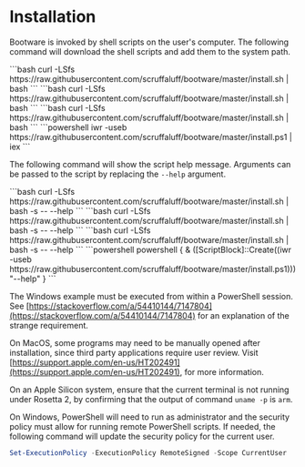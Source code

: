 # Installation

Bootware is invoked by shell scripts on the user's computer. The following
command will download the shell scripts and add them to the system path.

<code-group>
<code-block title="FreeBSD">
```bash
curl -LSfs https://raw.githubusercontent.com/scruffaluff/bootware/master/install.sh | bash
```
</code-block>

<code-block title="Linux" active>
```bash
curl -LSfs https://raw.githubusercontent.com/scruffaluff/bootware/master/install.sh | bash
```
</code-block>

<code-block title="MacOS">
```bash
curl -LSfs https://raw.githubusercontent.com/scruffaluff/bootware/master/install.sh | bash
```
</code-block>

<code-block title="Windows">
```powershell
iwr -useb https://raw.githubusercontent.com/scruffaluff/bootware/master/install.ps1 | iex
```
</code-block>
</code-group>

The following command will show the script help message. Arguments can be passed
to the script by replacing the `--help` argument.

<code-group>
<code-block title="FreeBSD">
```bash
curl -LSfs https://raw.githubusercontent.com/scruffaluff/bootware/master/install.sh | bash -s -- --help
```
</code-block>

<code-block title="Linux" active>
```bash
curl -LSfs https://raw.githubusercontent.com/scruffaluff/bootware/master/install.sh | bash -s -- --help
```
</code-block>

<code-block title="MacOS">
```bash
curl -LSfs https://raw.githubusercontent.com/scruffaluff/bootware/master/install.sh | bash -s -- --help
```
</code-block>

<code-block title="Windows">
```powershell
powershell { & ([ScriptBlock]::Create((iwr -useb https://raw.githubusercontent.com/scruffaluff/bootware/master/install.ps1))) "--help" }
```
</code-block>
</code-group>

The Windows example must be executed from within a PowerShell session. See
[https://stackoverflow.com/a/54410144/7147804](https://stackoverflow.com/a/54410144/7147804)
for an explanation of the strange requirement.

On MacOS, some programs may need to be manually opened after installation, since
third party applications require user review. Visit
[https://support.apple.com/en-us/HT202491](https://support.apple.com/en-us/HT202491),
for more information.

On an Apple Silicon system, ensure that the current terminal is not running
under Rosetta 2, by confirming that the output of command `uname -p` is `arm`.

On Windows, PowerShell will need to run as administrator and the security policy
must allow for running remote PowerShell scripts. If needed, the following
command will update the security policy for the current user.

```powershell
Set-ExecutionPolicy -ExecutionPolicy RemoteSigned -Scope CurrentUser
```
